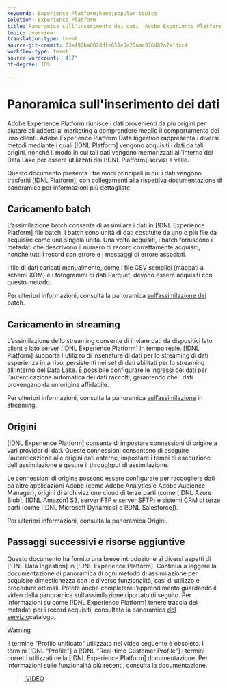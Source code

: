 ```yaml
---
keywords: Experience Platform;home;popular topics
solution: Experience Platform
title: Panoramica sull'inserimento dei dati  Adobe Experience Platform
topic: overview
translation-type: tm+mt
source-git-commit: 73a492ba887ddfe651e0a29aac376d82a7a1dcc4
workflow-type: tm+mt
source-wordcount: '417'
ht-degree: 10%

---
```



# Panoramica sull&#39;inserimento dei dati

 Adobe Experience Platform riunisce i dati provenienti da più origini per aiutare gli addetti al marketing a comprendere meglio il comportamento dei loro clienti.  Adobe Experience Platform Data Ingestion rappresenta i diversi metodi mediante i quali [!DNL Platform] vengono acquisiti i dati da tali origini, nonché il modo in cui tali dati vengono memorizzati all&#39;interno del Data Lake per essere utilizzati dai [!DNL Platform] servizi a valle.

Questo documento presenta i tre modi principali in cui i dati vengono trasferiti [!DNL Platform], con collegamenti alla rispettiva documentazione di panoramica per informazioni più dettagliate.

## Caricamento batch

L’assimilazione batch consente di assimilare i dati in [!DNL Experience Platform] file batch. I batch sono unità di dati costituite da uno o più file da acquisire come una singola unità. Una volta acquisiti, i batch forniscono i metadati che descrivono il numero di record correttamente acquisiti, nonché tutti i record con errore e i messaggi di errore associati.

I file di dati caricati manualmente, come i file CSV semplici (mappati a schemi XDM) e i fotogrammi di dati Parquet, devono essere acquisiti con questo metodo.

Per ulteriori informazioni, consulta la panoramica [sull’assimilazione dei](./batch-ingestion/overview.md) batch.

## Caricamento in streaming

L’assimilazione dello streaming consente di inviare dati da dispositivi lato client e lato server [!DNL Experience Platform] in tempo reale. [!DNL Platform] supporta l&#39;utilizzo di insenature di dati per lo streaming di dati esperienza in arrivo, persistenti nei set di dati abilitati per lo streaming all&#39;interno del Data Lake. È possibile configurare le ingressi dei dati per l&#39;autenticazione automatica dei dati raccolti, garantendo che i dati provengano da un&#39;origine affidabile.

Per ulteriori informazioni, consulta la panoramica [sull’assimilazione](./streaming-ingestion/overview.md) in streaming.

## Origini

[!DNL Experience Platform] consente di impostare connessioni di origine a vari provider di dati. Queste connessioni consentono di eseguire l&#39;autenticazione alle origini dati esterne, impostare i tempi di esecuzione dell&#39;assimilazione e gestire il throughput di assimilazione.

Le connessioni di origine possono essere configurate per raccogliere dati da altre applicazioni Adobe (come Adobe  Analytics e  Adobe Audience Manager), origini di archiviazione cloud di terze parti (come [!DNL Azure Blob], [!DNL Amazon] S3, server FTP e server SFTP) e sistemi CRM di terze parti (come [!DNL Microsoft Dynamics] e [!DNL Salesforce]).

Per ulteriori informazioni, consulta la panoramica [](../sources/home.md) Origini.

## Passaggi successivi e risorse aggiuntive

Questo documento ha fornito una breve introduzione ai diversi aspetti di [!DNL Data Ingestion] in [!DNL Experience Platform]. Continua a leggere la documentazione di panoramica di ogni metodo di assimilazione per acquisire dimestichezza con le diverse funzionalità, casi di utilizzo e procedure ottimali. Potete anche completare l’apprendimento guardando il video della panoramica sull’assimilazione riportato di seguito. Per informazioni su come [!DNL Experience Platform] tenere traccia dei metadati per i record acquisiti, consultate la panoramica [del servizio](../catalog/home.md)catalogo.

>[!WARNING]
>
> Il termine &quot;Profilo unificato&quot; utilizzato nel video seguente è obsoleto. I termini [!DNL "Profile"] o [!DNL "Real-time Customer Profile"] i termini corretti utilizzati nella [!DNL Experience Platform] documentazione. Per informazioni sulle funzionalità più recenti, consulta la documentazione.

>[!VIDEO](https://video.tv.adobe.com/v/27106?quality=12&learn=on)